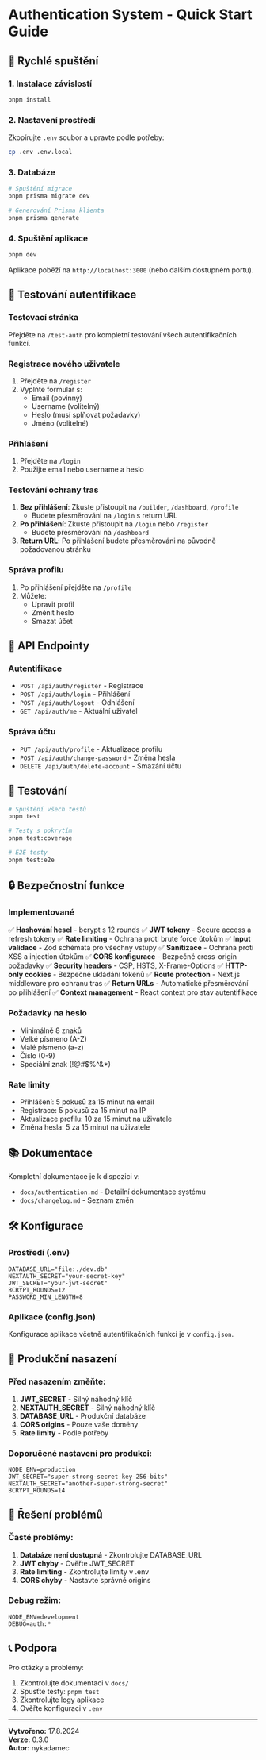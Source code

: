 # Authentication System - Quick Start Guide

## 🚀 Rychlé spuštění

### 1. Instalace závislostí
```bash
pnpm install
```

### 2. Nastavení prostředí
Zkopírujte `.env` soubor a upravte podle potřeby:
```bash
cp .env .env.local
```

### 3. Databáze
```bash
# Spuštění migrace
pnpm prisma migrate dev

# Generování Prisma klienta
pnpm prisma generate
```

### 4. Spuštění aplikace
```bash
pnpm dev
```

Aplikace poběží na `http://localhost:3000` (nebo dalším dostupném portu).

## 📱 Testování autentifikace

### Testovací stránka
Přejděte na `/test-auth` pro kompletní testování všech autentifikačních funkcí.

### Registrace nového uživatele
1. Přejděte na `/register`
2. Vyplňte formulář s:
   - Email (povinný)
   - Username (volitelný)
   - Heslo (musí splňovat požadavky)
   - Jméno (volitelné)

### Přihlášení
1. Přejděte na `/login`
2. Použijte email nebo username a heslo

### Testování ochrany tras
1. **Bez přihlášení**: Zkuste přistoupit na `/builder`, `/dashboard`, `/profile`
   - Budete přesměrováni na `/login` s return URL
2. **Po přihlášení**: Zkuste přistoupit na `/login` nebo `/register`
   - Budete přesměrováni na `/dashboard`
3. **Return URL**: Po přihlášení budete přesměrováni na původně požadovanou stránku

### Správa profilu
1. Po přihlášení přejděte na `/profile`
2. Můžete:
   - Upravit profil
   - Změnit heslo
   - Smazat účet

## 🔧 API Endpointy

### Autentifikace
- `POST /api/auth/register` - Registrace
- `POST /api/auth/login` - Přihlášení
- `POST /api/auth/logout` - Odhlášení
- `GET /api/auth/me` - Aktuální uživatel

### Správa účtu
- `PUT /api/auth/profile` - Aktualizace profilu
- `POST /api/auth/change-password` - Změna hesla
- `DELETE /api/auth/delete-account` - Smazání účtu

## 🧪 Testování

```bash
# Spuštění všech testů
pnpm test

# Testy s pokrytím
pnpm test:coverage

# E2E testy
pnpm test:e2e
```

## 🔒 Bezpečnostní funkce

### Implementované
✅ **Hashování hesel** - bcrypt s 12 rounds
✅ **JWT tokeny** - Secure access a refresh tokeny
✅ **Rate limiting** - Ochrana proti brute force útokům
✅ **Input validace** - Zod schémata pro všechny vstupy
✅ **Sanitizace** - Ochrana proti XSS a injection útokům
✅ **CORS konfigurace** - Bezpečné cross-origin požadavky
✅ **Security headers** - CSP, HSTS, X-Frame-Options
✅ **HTTP-only cookies** - Bezpečné ukládání tokenů
✅ **Route protection** - Next.js middleware pro ochranu tras
✅ **Return URLs** - Automatické přesměrování po přihlášení
✅ **Context management** - React context pro stav autentifikace

### Požadavky na heslo
- Minimálně 8 znaků
- Velké písmeno (A-Z)
- Malé písmeno (a-z)
- Číslo (0-9)
- Speciální znak (!@#$%^&*)

### Rate limity
- Přihlášení: 5 pokusů za 15 minut na email
- Registrace: 5 pokusů za 15 minut na IP
- Aktualizace profilu: 10 za 15 minut na uživatele
- Změna hesla: 5 za 15 minut na uživatele

## 📚 Dokumentace

Kompletní dokumentace je k dispozici v:
- `docs/authentication.md` - Detailní dokumentace systému
- `docs/changelog.md` - Seznam změn

## 🛠️ Konfigurace

### Prostředí (.env)
```env
DATABASE_URL="file:./dev.db"
NEXTAUTH_SECRET="your-secret-key"
JWT_SECRET="your-jwt-secret"
BCRYPT_ROUNDS=12
PASSWORD_MIN_LENGTH=8
```

### Aplikace (config.json)
Konfigurace aplikace včetně autentifikačních funkcí je v `config.json`.

## 🚨 Produkční nasazení

### Před nasazením změňte:
1. **JWT_SECRET** - Silný náhodný klíč
2. **NEXTAUTH_SECRET** - Silný náhodný klíč  
3. **DATABASE_URL** - Produkční databáze
4. **CORS origins** - Pouze vaše domény
5. **Rate limity** - Podle potřeby

### Doporučené nastavení pro produkci:
```env
NODE_ENV=production
JWT_SECRET="super-strong-secret-key-256-bits"
NEXTAUTH_SECRET="another-super-strong-secret"
BCRYPT_ROUNDS=14
```

## 🐛 Řešení problémů

### Časté problémy:
1. **Databáze není dostupná** - Zkontrolujte DATABASE_URL
2. **JWT chyby** - Ověřte JWT_SECRET
3. **Rate limiting** - Zkontrolujte limity v .env
4. **CORS chyby** - Nastavte správné origins

### Debug režim:
```env
NODE_ENV=development
DEBUG=auth:*
```

## 📞 Podpora

Pro otázky a problémy:
1. Zkontrolujte dokumentaci v `docs/`
2. Spusťte testy: `pnpm test`
3. Zkontrolujte logy aplikace
4. Ověřte konfiguraci v `.env`

---

**Vytvořeno:** 17.8.2024  
**Verze:** 0.3.0  
**Autor:** nykadamec
